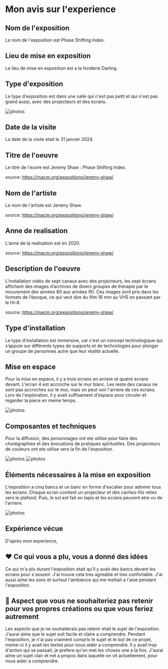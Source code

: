 # Mon avis sur l'experience

## Nom de l'exposition
Le nom de l'exposition est Phase Shifting Index. 

## Lieu de mise en exposition
Le lieu de mise en exposition est a la fonderie Darling. 

## Type d'exposition
Le type d'exposition est dans une salle qui n'est pas petit et qui n'est pas grand aussi, avec des projecteurs et des ecrans. 

![photos](photos/arriere_salle.jpg) 

## Date de la visite
La date de la visite etait le 31 janvier 2024. 

## Titre de l'oeuvre
Le titre de l'euvre est Jeremy Shaw : Phase Shifting Index. 

source: https://macm.org/expositions/jeremy-shaw/
## Nom de l'artiste
Le nom de l'artiste est Jeremy Shaw.

source: https://macm.org/expositions/jeremy-shaw/
## Anne de realisation 
L'anne de la realisation est en 2020.

source: https://macm.org/expositions/jeremy-shaw/
## Description de l'oeuvre
L'installation vidéo de sept canaux avec des projecteurs, les sept écrans affichent des images d’archives de divers groupes de thérapie par le mouvement des années 60 aux années 90. Ces images sont pris dans les formats de l’époque, ce qui veut dire du film 16 mm au VHS en passant par le Hi-8. 

source: https://macm.org/expositions/jeremy-shaw/
## Type d'installation 
Le type d'installation est immersive, car c'est un concept technologique qui s’appuie sur différents types de supports et de technologies pour plonger un groupe de personnes autre que leur réalité actuelle.

## Mise en espace
Pour la mise en espace, il y a trois ecrans en arriere et quatre ecrans devant. L'ecran 4 est accroche sur le mur blanc. Les reste des canaux ne sont pas accroches sur le mur, mais on peut voir l'arriere de ces ecrans. Lors de l'exploration, il y avait suffisament d'espace pour circuler et regarder la piece en meme temps.

![photos](photos/plan_exploration.JPG) 

## Composantes et techniques
Pour la diffusion, des personnages ont ete utilise pour faire des chorégraphies et des évocations de pratiques spirituelles. Des projecteurs de couleurs ont ete utilise vers la fin de l'exposition.

![photos](photos/premier_tableau_rose.jpg)
![photos](photos/tableau_projecteur_02.jpg)

## Éléments nécessaires à la mise en exposition
L'exposition a cinq bancs et un banc en forme d'escalier pour admirer tous les ecrans. Chaque ecran contient un projecteur et des caches-fils relies vers le plafond. Puis, le sol est fait en tapis et les ecrans peuvent etre vu de l'arriere.

![photos](photos/installation_exploration.jpg)

## Expérience vécue
D'apres mon experience, 

## ❤️ Ce qui vous a plu, vous a donné des idées
Ce qui m'a plu durant l'exposition etait qu'il y avait des bancs devant les ecrans pour s'assoeir. J'ai trouve cela tres agreable et tres confortable. J'ai aussi aime les sons et surtout l'ambience qui me mettait a l'aise pendant l'exposition. 

## 🤔 Aspect que vous ne souhaiteriez pas retenir pour vos propres créations ou que vous feriez autrement
Les aspects que je ne souhaiterais pas retenir etait le sujet de l'exposition. J'aurai aime que le sujet soit facile et claire a comprendre. Pendant l'exposition, je n'ai pas vraiment compris le sujet et le but de ce projet, meme-ci il y avait les textes pour nous aider a comprendre. Il y avait trop d'action qui se passait, je prefere qu'on met les choses une a la fois. J'aurai aime un sujet clair et net a propos dans laquelle on vit actuellement, pour nous aider a comprendre. 

